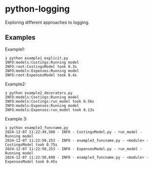 # python-logging

Exploring different approaches to logging.

## Examples

Example1:

```shell
❯ python example1_explicit.py
INFO:models:Costings:Running model
INFO:root:CostingsModel took 0.3s
INFO:models:Expenses:Running model
INFO:root:ExpensesModel took 0.4s
```

Example2:

```shell
❯ python example2_decorators.py 
INFO:models:Costings:Running model
INFO:models:Costings:run_model took 0.56s
INFO:models:Expenses:Running model
INFO:models:Expenses:run_model took 0.13s
```

Example 3:

```shell
❯ python example3_funcname.py
2024-12-07 11:22:49,508 - INFO - CostingsModel.py - run_model - Running model
2024-12-07 11:22:50,253 - INFO - example3_funcname.py - <module> - CostingsModel took 0.75s
2024-12-07 11:22:50,253 - INFO - ExpensesModel.py - run_model - Running model
2024-12-07 11:22:50,698 - INFO - example3_funcname.py - <module> - ExpensesModel took 0.45s
```
